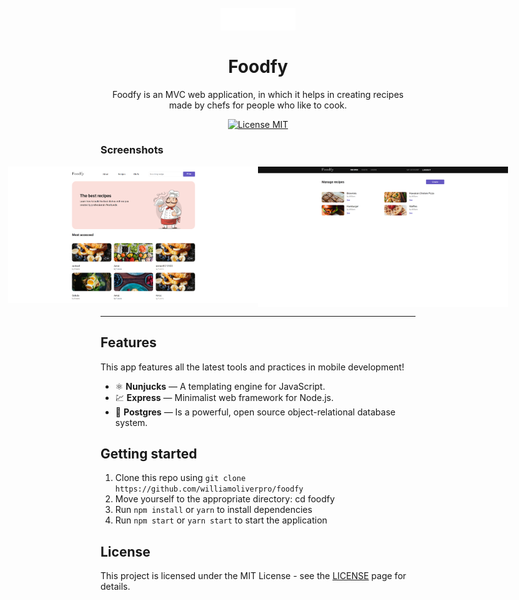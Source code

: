
<h1 align="center">
<br>
  <img src="./public/assets/logo-light.png" alt="Logo Foodfy" width="120">
<br>
<br>
Foodfy
</h1>

<p align="center">Foodfy is an MVC web application, in which it helps in creating recipes made by chefs for people who like to cook.</p>

<p align="center">
  <a href="https://opensource.org/licenses/MIT">
    <img src="https://img.shields.io/badge/License-MIT-blue.svg" alt="License MIT">
  </a>
</p>

[//]: # (Add your gifs/images here:)

### Screenshots

<p align="center" style="display: flex; align-items: flex-start; justify-content: center;">
  <img alt="Main page" title="main-page" src="https://github.com/williamoliverpro/foodfyscreenshots/blob/main/foodfyuser.png" width="400px">

  <img alt="admin page" title="#admin" src="https://github.com/williamoliverpro/foodfyscreenshots/blob/main/foodfyadmin.png" width="400px">
</p>

<hr />

## Features
[//]: # (Add the features of your project here:)
This app features all the latest tools and practices in mobile development!

- ⚛️ **Nunjucks** — A templating engine for JavaScript.
- 💹 **Express** — Minimalist web framework for Node.js.
- 🐘 **Postgres** — Is a powerful, open source object-relational database system.

## Getting started

1. Clone this repo using ```git clone https://github.com/williamoliverpro/foodfy```<br/>
2. Move yourself to the appropriate directory: cd foodfy<br/>
3. Run ```npm install``` or ```yarn``` to install dependencies
4. Run ```npm start``` or ```yarn start``` to start the application

## License

This project is licensed under the MIT License - see the [LICENSE](https://opensource.org/licenses/MIT) page for details.
